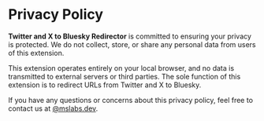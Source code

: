 # Privacy Policy

**Twitter and X to Bluesky Redirector** is committed to ensuring your privacy is protected. We do not collect, store, or share any personal data from users of this extension.

This extension operates entirely on your local browser, and no data is transmitted to external servers or third parties. The sole function of this extension is to redirect URLs from Twitter and X to Bluesky.

If you have any questions or concerns about this privacy policy, feel free to contact us at [@mslabs.dev](mailto:@mslabs.dev).
